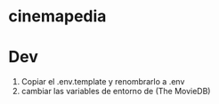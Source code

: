 # cinemapedia

# Dev

1. Copiar el .env.template y renombrarlo a .env
2. cambiar las variables de entorno de (The MovieDB)
